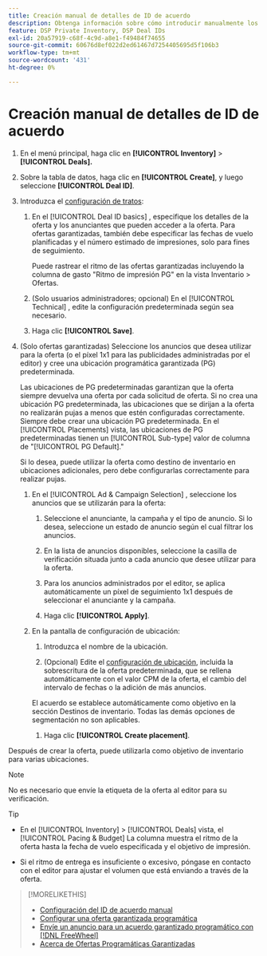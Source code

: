```yaml
---
title: Creación manual de detalles de ID de acuerdo
description: Obtenga información sobre cómo introducir manualmente los detalles de un ID de acuerdo.
feature: DSP Private Inventory, DSP Deal IDs
exl-id: 20a57919-c68f-4c9d-a8e1-f49484f74655
source-git-commit: 60676d8ef022d2ed61467d7254405695d5f106b3
workflow-type: tm+mt
source-wordcount: '431'
ht-degree: 0%

---
```


# Creación manual de detalles de ID de acuerdo

1. En el menú principal, haga clic en **[!UICONTROL Inventory]** > **[!UICONTROL Deals].**

1. Sobre la tabla de datos, haga clic en **[!UICONTROL Create]**, y luego seleccione **[!UICONTROL Deal ID]**.

1. Introduzca el [configuración de tratos](deal-id-settings.md):

   1. En el [!UICONTROL Deal ID basics] , especifique los detalles de la oferta y los anunciantes que pueden acceder a la oferta. Para ofertas garantizadas, también debe especificar las fechas de vuelo planificadas y el número estimado de impresiones, solo para fines de seguimiento.

      Puede rastrear el ritmo de las ofertas garantizadas incluyendo la columna de gasto &quot;Ritmo de impresión PG&quot; en la vista Inventario > Ofertas.

   1. (Solo usuarios administradores; opcional) En el [!UICONTROL Technical] , edite la configuración predeterminada según sea necesario.

   1. Haga clic **[!UICONTROL Save]**.

1. (Solo ofertas garantizadas) Seleccione los anuncios que desea utilizar para la oferta (o el píxel 1x1 para las publicidades administradas por el editor) y cree una ubicación programática garantizada (PG) predeterminada.

   Las ubicaciones de PG predeterminadas garantizan que la oferta siempre devuelva una oferta por cada solicitud de oferta. Si no crea una ubicación PG predeterminada, las ubicaciones que se dirijan a la oferta no realizarán pujas a menos que estén configuradas correctamente. Siempre debe crear una ubicación PG predeterminada. En el [!UICONTROL Placements] vista, las ubicaciones de PG predeterminadas tienen un [!UICONTROL Sub-type] valor de columna de &quot;[!UICONTROL PG Default].&quot;

   Si lo desea, puede utilizar la oferta como destino de inventario en ubicaciones adicionales, pero debe configurarlas correctamente para realizar pujas.

   1. En el [!UICONTROL Ad & Campaign Selection] , seleccione los anuncios que se utilizarán para la oferta:

      1. Seleccione el anunciante, la campaña y el tipo de anuncio. Si lo desea, seleccione un estado de anuncio según el cual filtrar los anuncios.

      1. En la lista de anuncios disponibles, seleccione la casilla de verificación situada junto a cada anuncio que desee utilizar para la oferta.

      1. Para los anuncios administrados por el editor, se aplica automáticamente un píxel de seguimiento 1x1 después de seleccionar el anunciante y la campaña.

      1. Haga clic **[!UICONTROL Apply]**.

   1. En la pantalla de configuración de ubicación:

      1. Introduzca el nombre de la ubicación.

      1. (Opcional) Edite el [configuración de ubicación](/help/dsp/campaign-management/placements/placement-settings.md), incluida la sobrescritura de la oferta predeterminada, que se rellena automáticamente con el valor CPM de la oferta, el cambio del intervalo de fechas o la adición de más anuncios.

      El acuerdo se establece automáticamente como objetivo en la sección Destinos de inventario. Todas las demás opciones de segmentación no son aplicables.

      1. Haga clic **[!UICONTROL Create placement]**.

Después de crear la oferta, puede utilizarla como objetivo de inventario para varias ubicaciones.

>[!NOTE]
>
> No es necesario que envíe la etiqueta de la oferta al editor para su verificación.

>[!TIP]
>
>* En el [!UICONTROL Inventory] > [!UICONTROL Deals] vista, el [!UICONTROL Pacing & Budget] La columna muestra el ritmo de la oferta hasta la fecha de vuelo especificada y el objetivo de impresión.
>
>* Si el ritmo de entrega es insuficiente o excesivo, póngase en contacto con el editor para ajustar el volumen que está enviando a través de la oferta.

>[!MORELIKETHIS]
>
>* [Configuración del ID de acuerdo manual](deal-id-settings.md)
>* [Configurar una oferta garantizada programática](programmatic-guaranteed-set-up.md)
>* [Envíe un anuncio para un acuerdo garantizado programático con [!DNL FreeWheel]](freewheel-submit.md)
>* [Acerca de Ofertas Programáticas Garantizadas](programmatic-guaranteed-about.md)
<!-- >* [Specify Placements and Ads for a Private Deal](deal-id-attach-placements.md)-->

